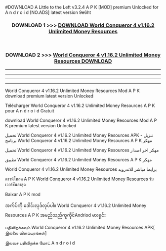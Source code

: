 #DOWNLOAD A Little to the Left v3.2.4 A P K [MOD] premium Unlocked for A n d r o i d [NO.ADS] latest version 9e6ht 



<div align="center">

<h3>DOWNLOAD 1 >>> <a href="https://getmod1.web.app/?judule=Btd Battles">DOWNLOAD World Conqueror 4 v1.16.2 Unlimited Money Resources </a></h3><br>

<h3>DOWNLOAD 2 >>> <a href="https://getmod1.web.app/?judule=Btd Battles">World Conqueror 4 v1.16.2 Unlimited Money Resources  DOWNLOAD </a></h3>

</div>


----------------------------------------------------------

----------------------------------------------------------

----------------------------------------------------------

----------------------------------------------------------


World Conqueror 4 v1.16.2 Unlimited Money Resources  Mod A P K download premium latest version Unlocked

Télécharger World Conqueror 4 v1.16.2 Unlimited Money Resources  A P K pour A n d r o i d Gratuit

download World Conqueror 4 v1.16.2 Unlimited Money Resources  Mod A P K premium latest version Unlocked

تحميل World Conqueror 4 v1.16.2 Unlimited Money Resources  APK - تنزيل برنامج World Conqueror 4 v1.16.2 Unlimited Money Resources  A P K مهكر

تحميل World Conqueror 4 v1.16.2 Unlimited Money Resources  مهكر اخر اصدار

تطبيق World Conqueror 4 v1.16.2 Unlimited Money Resources  A P K مهكر

World Conqueror 4 v1.16.2 Unlimited Money Resources  برابط مباشر للاندرويد

ดาวน์โหลด A P K World Conqueror 4 v1.16.2 Unlimited Money Resources  รับเวอร์ชันล่าสุด

Baixar A P K mod

အက်ပ်ကို ဒေါင်းလုဒ်လုပ်ပါ။ World Conqueror 4 v1.16.2 Unlimited Money Resources  A P K အမည်သည်ကူကိုင်Andriod ဗားရှင်း

பதிவிறக்கவும் World Conqueror 4 v1.16.2 Unlimited Money Resources  APK[ இல்லை விளம்பரங்கள்] 
 
இலவச பதிவிறக்க மோட் A n d r o i d



